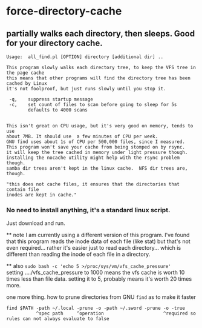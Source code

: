 # force-directory-cache
partially walks each directory, then sleeps.  Good for your directory cache.
--------


    Usage:  all_find.pl [OPTION] directory [additional dir] .. 
    
    This program slowly walks each directory tree, to keep the VFS tree in the page cache
    this means that other programs will find the directory tree has been cached by Linux
    it's not foolproof, but just runs slowly until you stop it.
    
     -q, 	suppress startup message
     -c, 	set count of files to scan before going to sleep for 5s 
    		defaults to 4000 scans
    
    
    This isn't great on CPU usage, but it's very good on memory, tends to use
    about 7MB. It should use  a few minutes of CPU per week.
    GNU find uses about 1s of CPU per 500,000 files, since I measured.
    This program won't save your cache from being stomped on by rsync.
    it will keep the tree cached in memory under light pressure though.
    installing the nocache utility might help with the rsync problem though.
    samba dir trees aren't kept in the linux cache.  NFS dir trees are, though.
    
    "this does not cache files, it ensures that the directories that contain file 
    inodes are kept in cache."
    
### No need to install anything, it's a standard linux script.    
Just download and run. 


** note I am currently using a different version of this program.  I've found that this program reads the inode data of each file (like stat) but that's not even required... rather it's easier just to read each directory... which is different than reading the inode of each file in a directory.  

** also `sudo bash -c 'echo 5 >/proc/sys/vm/vfs_cache_pressure'`   
setting ..../vfs_cache_pressure to 1000 means the vfs cache is worth 10 times less than file data. setting it to 5, probably means it's worth 20 times more.

one more thing.  how to prune directories from GNU `find` as to make it faster

    find $PATH -path ~/.local -prune -o -path ~/.sword -prune -o -true 
               ^spec path     ^operation                      ^required so rules can not always evaluate to false
               
